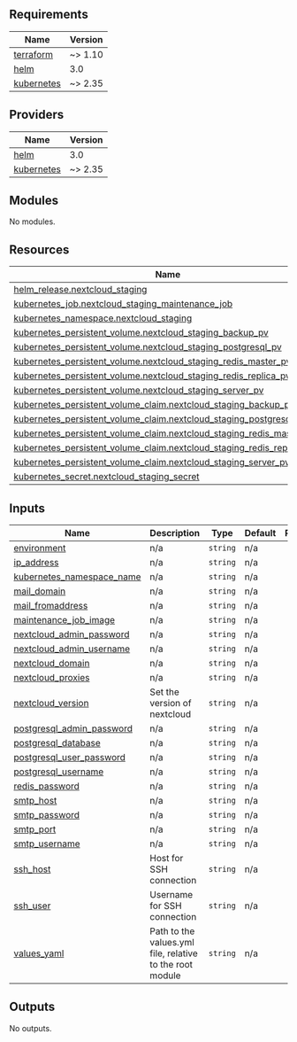 <!-- BEGIN_TF_DOCS -->
## Requirements

| Name | Version |
|------|---------|
| <a name="requirement_terraform"></a> [terraform](#requirement\_terraform) | ~> 1.10 |
| <a name="requirement_helm"></a> [helm](#requirement\_helm) | 3.0 |
| <a name="requirement_kubernetes"></a> [kubernetes](#requirement\_kubernetes) | ~> 2.35 |

## Providers

| Name | Version |
|------|---------|
| <a name="provider_helm"></a> [helm](#provider\_helm) | 3.0 |
| <a name="provider_kubernetes"></a> [kubernetes](#provider\_kubernetes) | ~> 2.35 |

## Modules

No modules.

## Resources

| Name | Type |
|------|------|
| [helm_release.nextcloud_staging](https://registry.terraform.io/providers/hashicorp/helm/3.0/docs/resources/release) | resource |
| [kubernetes_job.nextcloud_staging_maintenance_job](https://registry.terraform.io/providers/hashicorp/kubernetes/latest/docs/resources/job) | resource |
| [kubernetes_namespace.nextcloud_staging](https://registry.terraform.io/providers/hashicorp/kubernetes/latest/docs/resources/namespace) | resource |
| [kubernetes_persistent_volume.nextcloud_staging_backup_pv](https://registry.terraform.io/providers/hashicorp/kubernetes/latest/docs/resources/persistent_volume) | resource |
| [kubernetes_persistent_volume.nextcloud_staging_postgresql_pv](https://registry.terraform.io/providers/hashicorp/kubernetes/latest/docs/resources/persistent_volume) | resource |
| [kubernetes_persistent_volume.nextcloud_staging_redis_master_pv](https://registry.terraform.io/providers/hashicorp/kubernetes/latest/docs/resources/persistent_volume) | resource |
| [kubernetes_persistent_volume.nextcloud_staging_redis_replica_pv](https://registry.terraform.io/providers/hashicorp/kubernetes/latest/docs/resources/persistent_volume) | resource |
| [kubernetes_persistent_volume.nextcloud_staging_server_pv](https://registry.terraform.io/providers/hashicorp/kubernetes/latest/docs/resources/persistent_volume) | resource |
| [kubernetes_persistent_volume_claim.nextcloud_staging_backup_pvc](https://registry.terraform.io/providers/hashicorp/kubernetes/latest/docs/resources/persistent_volume_claim) | resource |
| [kubernetes_persistent_volume_claim.nextcloud_staging_postgresql_pvc](https://registry.terraform.io/providers/hashicorp/kubernetes/latest/docs/resources/persistent_volume_claim) | resource |
| [kubernetes_persistent_volume_claim.nextcloud_staging_redis_master_pvc](https://registry.terraform.io/providers/hashicorp/kubernetes/latest/docs/resources/persistent_volume_claim) | resource |
| [kubernetes_persistent_volume_claim.nextcloud_staging_redis_replica_pvc](https://registry.terraform.io/providers/hashicorp/kubernetes/latest/docs/resources/persistent_volume_claim) | resource |
| [kubernetes_persistent_volume_claim.nextcloud_staging_server_pvc](https://registry.terraform.io/providers/hashicorp/kubernetes/latest/docs/resources/persistent_volume_claim) | resource |
| [kubernetes_secret.nextcloud_staging_secret](https://registry.terraform.io/providers/hashicorp/kubernetes/latest/docs/resources/secret) | resource |

## Inputs

| Name | Description | Type | Default | Required |
|------|-------------|------|---------|:--------:|
| <a name="input_environment"></a> [environment](#input\_environment) | n/a | `string` | n/a | yes |
| <a name="input_ip_address"></a> [ip\_address](#input\_ip\_address) | n/a | `string` | n/a | yes |
| <a name="input_kubernetes_namespace_name"></a> [kubernetes\_namespace\_name](#input\_kubernetes\_namespace\_name) | n/a | `string` | n/a | yes |
| <a name="input_mail_domain"></a> [mail\_domain](#input\_mail\_domain) | n/a | `string` | n/a | yes |
| <a name="input_mail_fromaddress"></a> [mail\_fromaddress](#input\_mail\_fromaddress) | n/a | `string` | n/a | yes |
| <a name="input_maintenance_job_image"></a> [maintenance\_job\_image](#input\_maintenance\_job\_image) | n/a | `string` | n/a | yes |
| <a name="input_nextcloud_admin_password"></a> [nextcloud\_admin\_password](#input\_nextcloud\_admin\_password) | n/a | `string` | n/a | yes |
| <a name="input_nextcloud_admin_username"></a> [nextcloud\_admin\_username](#input\_nextcloud\_admin\_username) | n/a | `string` | n/a | yes |
| <a name="input_nextcloud_domain"></a> [nextcloud\_domain](#input\_nextcloud\_domain) | n/a | `string` | n/a | yes |
| <a name="input_nextcloud_proxies"></a> [nextcloud\_proxies](#input\_nextcloud\_proxies) | n/a | `string` | n/a | yes |
| <a name="input_nextcloud_version"></a> [nextcloud\_version](#input\_nextcloud\_version) | Set the version of nextcloud | `string` | n/a | yes |
| <a name="input_postgresql_admin_password"></a> [postgresql\_admin\_password](#input\_postgresql\_admin\_password) | n/a | `string` | n/a | yes |
| <a name="input_postgresql_database"></a> [postgresql\_database](#input\_postgresql\_database) | n/a | `string` | n/a | yes |
| <a name="input_postgresql_user_password"></a> [postgresql\_user\_password](#input\_postgresql\_user\_password) | n/a | `string` | n/a | yes |
| <a name="input_postgresql_username"></a> [postgresql\_username](#input\_postgresql\_username) | n/a | `string` | n/a | yes |
| <a name="input_redis_password"></a> [redis\_password](#input\_redis\_password) | n/a | `string` | n/a | yes |
| <a name="input_smtp_host"></a> [smtp\_host](#input\_smtp\_host) | n/a | `string` | n/a | yes |
| <a name="input_smtp_password"></a> [smtp\_password](#input\_smtp\_password) | n/a | `string` | n/a | yes |
| <a name="input_smtp_port"></a> [smtp\_port](#input\_smtp\_port) | n/a | `string` | n/a | yes |
| <a name="input_smtp_username"></a> [smtp\_username](#input\_smtp\_username) | n/a | `string` | n/a | yes |
| <a name="input_ssh_host"></a> [ssh\_host](#input\_ssh\_host) | Host for SSH connection | `string` | n/a | yes |
| <a name="input_ssh_user"></a> [ssh\_user](#input\_ssh\_user) | Username for SSH connection | `string` | n/a | yes |
| <a name="input_values_yaml"></a> [values\_yaml](#input\_values\_yaml) | Path to the values.yml file, relative to the root module | `string` | n/a | yes |

## Outputs

No outputs.
<!-- END_TF_DOCS -->